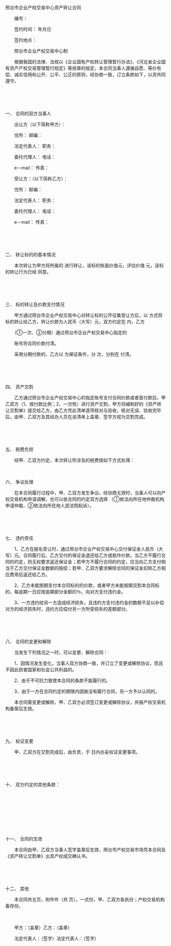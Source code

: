 



邢台市企业产权交易中心资产转让合同



 

　　编号：　　

　　签约时间： 年月日　　

　　签约地点：　　

　　邢台市企业产权交易中心制　　

　　根据我国的法律、法规以《企业国有产权转让管理暂行办法》、《河北省企业国有资产产权交易管理暂行规定》等规章的规定，本合同当事人遵循自愿、等价有偿、诚实信用和公开、公平、公正的原则，经协商一致，订立条款如下，以资共同遵守。

　　

　　

一、
合同的双方当事人

　　出让方（以下简称甲方）：

　　住所： 邮编：

　　法定代表人： 职务：

　　委托代理人： 电话：

　　e－mail： 传真：

　　受让方：（以下简称乙方）：

　　住所： 邮编：

　　法定代表人： 职务：

　　委托代理人： 电话：

　　e－mail： 传真：

　　

　　

二、
转让标的的基本情况

　　本次转让为甲方将所属的 进行转让，该标的账面价值元，评估价值 元，该标的转让行为已经 同意。

　　

　　

三、
标的转让及价款支付情况

　　甲方通过邢台市企业产权交易中心对转让标的公开征集受让方后，以 方式将标的转让给乙方，转让价款为人民币（大写）元，双方约定在 内，乙方

　　（①一次、②分期）通过邢台市企业产权交易中心指定的

　　账号将合同价款付清。

　　采用分期付款的，乙方以 为保证条件，分 次，分别在 付清。

　　

　　

四、
资产交割

　　乙方通过邢台市企业产权交易中心的指定账号支付合同价款或者首付款后，甲乙双方（1、按付款比例；2、一次性）进行资产交割，甲方将编制好的《资产转让交割单》提交给乙方，由乙方凭此清单逐项核对与验收，核对无误、验收完毕后，由甲、乙双方及其经办人员在该清单上盖章、签字方视为交割完成。

　　

　　

五、
税费负担

　　经甲、乙双方约定，本次转让所涉及的税费按如下方式处理：　　　　　 

　　

六、
争议处理

　　在本合同履行过程中，甲、乙双方发生争议，经协商无效时，当事人可以向产权交易机构申请调解，也可以依合同的约定双方选择 （①依法向所在地仲裁机构申请仲裁、②依法向所在地人民法院起诉）。

　　

　　

七、
违约责任

　　1、乙方在报名受让时，通过邢台市企业产权交易中心交付保证金人民币（大写）元。合同履行后，乙方交付的保证金退还给乙方或抵作价款。当乙方不履行合同的约定，则无权要求返还保证金；若甲方不履行合同的约定，应当向乙方支付相当于乙方交付保证金数额的赔偿；若甲、乙双方要求解除合同的保证金扣除乙方相应费用后返还给乙方。

　　2、乙方未能按期支付本合同标的的价款，或者甲方未能按期交割本合同标的，每逾期一日应按逾期部分金额的％，向对方支付违约金。

　　3、一方违约给另一方造成经济损失，且违约方支付违约金的数额不足以补偿对方的经济损失时，违约方应偿付另一方所受损失的差额部分。

　　

　　

八、
合同的变更和解除

　　当发生下列情况之一时，可以变更、解除合同：

　　1、因情况发生变化，当事人双方协商一致，并订立了变更或解除协议，而且不因此损害国家和社会公共利益的。

　　2、由于不可抗力致使本合同的条款不能履行的。

　　3、由于一方在合同约定的期限内因故没有履行合同，另一方予以认同的。

　　本合同需变更或解除，甲、乙双方必须签订变更或解除协议，并报产权交易机构备案后生效。

　　

　　

九、
权证变更

　　甲、乙双方在交割完成后，由负责，于 日内办妥权证变更事项。

　　

　　

十、
双方约定的其他条款：

　　

　　

　　

　　

十一、
合同的生效

　　本合同由甲、乙双方当事人签字盖章后生效，邢台市产权交易市场凭本合同及《资产转让交割单》出具产权成交确认书。

　　

　　

十二、
其他

　　本合同共五页，附件件（共 页）。一式份，甲、乙双方各执份；产权交易机构备存份。　　

　　

　　甲方：（盖章）乙方：（盖章）　　

　　法定代表人：（签字）法定代表人：（签字）